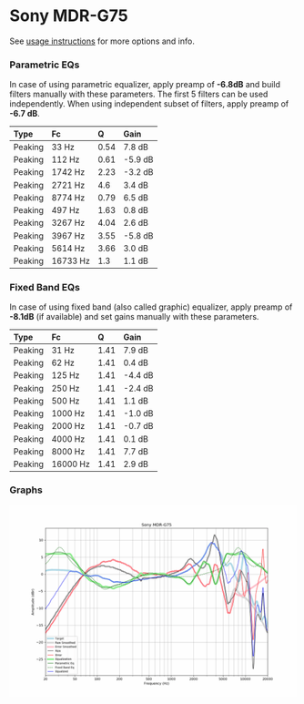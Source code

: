 # Sony MDR-G75
See [usage instructions](https://github.com/jaakkopasanen/AutoEq#usage) for more options and info.

### Parametric EQs
In case of using parametric equalizer, apply preamp of **-6.8dB** and build filters manually
with these parameters. The first 5 filters can be used independently.
When using independent subset of filters, apply preamp of **-6.7 dB**.

| Type    | Fc       |    Q | Gain    |
|:--------|:---------|:-----|:--------|
| Peaking | 33 Hz    | 0.54 | 7.8 dB  |
| Peaking | 112 Hz   | 0.61 | -5.9 dB |
| Peaking | 1742 Hz  | 2.23 | -3.2 dB |
| Peaking | 2721 Hz  | 4.6  | 3.4 dB  |
| Peaking | 8774 Hz  | 0.79 | 6.5 dB  |
| Peaking | 497 Hz   | 1.63 | 0.8 dB  |
| Peaking | 3267 Hz  | 4.04 | 2.6 dB  |
| Peaking | 3967 Hz  | 3.55 | -5.8 dB |
| Peaking | 5614 Hz  | 3.66 | 3.0 dB  |
| Peaking | 16733 Hz | 1.3  | 1.1 dB  |

### Fixed Band EQs
In case of using fixed band (also called graphic) equalizer, apply preamp of **-8.1dB**
(if available) and set gains manually with these parameters.

| Type    | Fc       |    Q | Gain    |
|:--------|:---------|:-----|:--------|
| Peaking | 31 Hz    | 1.41 | 7.9 dB  |
| Peaking | 62 Hz    | 1.41 | 0.4 dB  |
| Peaking | 125 Hz   | 1.41 | -4.4 dB |
| Peaking | 250 Hz   | 1.41 | -2.4 dB |
| Peaking | 500 Hz   | 1.41 | 1.1 dB  |
| Peaking | 1000 Hz  | 1.41 | -1.0 dB |
| Peaking | 2000 Hz  | 1.41 | -0.7 dB |
| Peaking | 4000 Hz  | 1.41 | 0.1 dB  |
| Peaking | 8000 Hz  | 1.41 | 7.7 dB  |
| Peaking | 16000 Hz | 1.41 | 2.9 dB  |

### Graphs
![](./Sony%20MDR-G75.png)